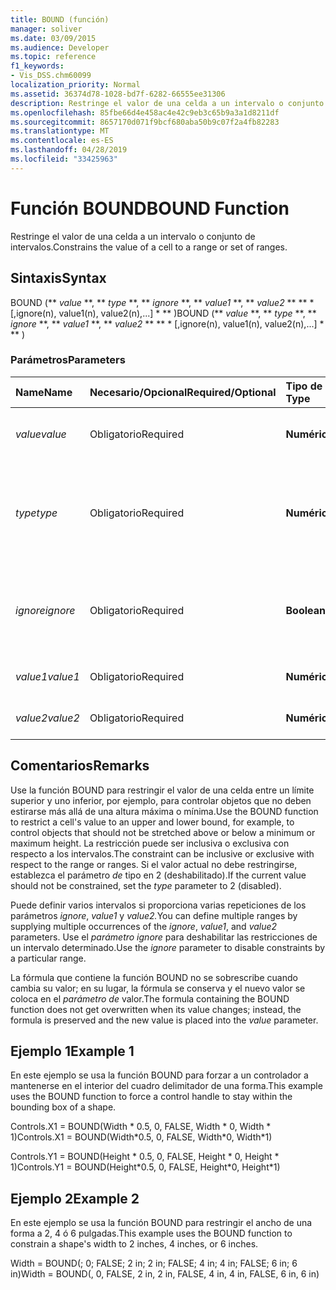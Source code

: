 ```yaml
---
title: BOUND (función)
manager: soliver
ms.date: 03/09/2015
ms.audience: Developer
ms.topic: reference
f1_keywords:
- Vis_DSS.chm60099
localization_priority: Normal
ms.assetid: 36374d78-1028-bd7f-6282-66555ee31306
description: Restringe el valor de una celda a un intervalo o conjunto de intervalos.
ms.openlocfilehash: 85fbe66d4e458ac4e42c9eb3c65b9a3a1d8211df
ms.sourcegitcommit: 8657170d071f9bcf680aba50b9c07f2a4fb82283
ms.translationtype: MT
ms.contentlocale: es-ES
ms.lasthandoff: 04/28/2019
ms.locfileid: "33425963"
---
```

# <a name="bound-function"></a><span data-ttu-id="bb8e4-103">Función BOUND</span><span class="sxs-lookup"><span data-stu-id="bb8e4-103">BOUND Function</span></span>

<span data-ttu-id="bb8e4-104">Restringe el valor de una celda a un intervalo o conjunto de intervalos.</span><span class="sxs-lookup"><span data-stu-id="bb8e4-104">Constrains the value of a cell to a range or set of ranges.</span></span>
  
## <a name="syntax"></a><span data-ttu-id="bb8e4-105">Sintaxis</span><span class="sxs-lookup"><span data-stu-id="bb8e4-105">Syntax</span></span>

<span data-ttu-id="bb8e4-106">BOUND (\*\* *value* \*\*, \*\* *type* \*\*, \*\* *ignore* \*\*, \*\* *value1* \*\*, \*\* *value2* \*\* \*\* \* [,ignore(n), value1(n), value2(n),...] \* \*\* )</span><span class="sxs-lookup"><span data-stu-id="bb8e4-106">BOUND (\*\* *value* \*\*, \*\* *type* \*\*, \*\* *ignore* \*\*, \*\* *value1* \*\*, \*\* *value2* \*\* \*\* \* [,ignore(n), value1(n), value2(n),...] \* \*\* )</span></span> 
  
### <a name="parameters"></a><span data-ttu-id="bb8e4-107">Parámetros</span><span class="sxs-lookup"><span data-stu-id="bb8e4-107">Parameters</span></span>

|<span data-ttu-id="bb8e4-108">**Name**</span><span class="sxs-lookup"><span data-stu-id="bb8e4-108">**Name**</span></span>|<span data-ttu-id="bb8e4-109">**Necesario/Opcional**</span><span class="sxs-lookup"><span data-stu-id="bb8e4-109">**Required/Optional**</span></span>|<span data-ttu-id="bb8e4-110">**Tipo de datos**</span><span class="sxs-lookup"><span data-stu-id="bb8e4-110">**Data Type**</span></span>|<span data-ttu-id="bb8e4-111">**Descripción**</span><span class="sxs-lookup"><span data-stu-id="bb8e4-111">**Description**</span></span>|
|:-----|:-----|:-----|:-----|
| <span data-ttu-id="bb8e4-112">_value_</span><span class="sxs-lookup"><span data-stu-id="bb8e4-112">_value_</span></span> <br/> |<span data-ttu-id="bb8e4-113">Obligatorio</span><span class="sxs-lookup"><span data-stu-id="bb8e4-113">Required</span></span>  <br/> |<span data-ttu-id="bb8e4-114">**Numérico**</span><span class="sxs-lookup"><span data-stu-id="bb8e4-114">**Numeric**</span></span> <br/> |<span data-ttu-id="bb8e4-115">Valor actual que se ha de restringir.</span><span class="sxs-lookup"><span data-stu-id="bb8e4-115">The current value being constrained.</span></span>  <br/> |
| <span data-ttu-id="bb8e4-116">_type_</span><span class="sxs-lookup"><span data-stu-id="bb8e4-116">_type_</span></span> <br/> |<span data-ttu-id="bb8e4-117">Obligatorio</span><span class="sxs-lookup"><span data-stu-id="bb8e4-117">Required</span></span>  <br/> |<span data-ttu-id="bb8e4-118">**Numérico**</span><span class="sxs-lookup"><span data-stu-id="bb8e4-118">**Numeric**</span></span> <br/> |<span data-ttu-id="bb8e4-119">Indica si la restricción es inclusiva (0), exclusiva (1) o está deshabilitada (2).</span><span class="sxs-lookup"><span data-stu-id="bb8e4-119">Whether the constraint is inclusive (0), exclusive (1), or disabled (2).</span></span>  <br/> |
| <span data-ttu-id="bb8e4-120">_ignore_</span><span class="sxs-lookup"><span data-stu-id="bb8e4-120">_ignore_</span></span> <br/> |<span data-ttu-id="bb8e4-121">Obligatorio</span><span class="sxs-lookup"><span data-stu-id="bb8e4-121">Required</span></span>  <br/> |<span data-ttu-id="bb8e4-122">**Boolean**</span><span class="sxs-lookup"><span data-stu-id="bb8e4-122">**Boolean**</span></span> <br/> | <span data-ttu-id="bb8e4-123">TRUE para omitir el rango; FALSE para restringir el valor de la celda al rango.</span><span class="sxs-lookup"><span data-stu-id="bb8e4-123">TRUE to ignore the range; FALSE to constrain the value of the cell to the range.</span></span>  <br/> |
| <span data-ttu-id="bb8e4-124">_value1_</span><span class="sxs-lookup"><span data-stu-id="bb8e4-124">_value1_</span></span> <br/> |<span data-ttu-id="bb8e4-125">Obligatorio</span><span class="sxs-lookup"><span data-stu-id="bb8e4-125">Required</span></span>  <br/> |<span data-ttu-id="bb8e4-126">**Numérico**</span><span class="sxs-lookup"><span data-stu-id="bb8e4-126">**Numeric**</span></span> <br/> |<span data-ttu-id="bb8e4-127">Primer valor de un intervalo.</span><span class="sxs-lookup"><span data-stu-id="bb8e4-127">First value in a range.</span></span>  <br/> |
| <span data-ttu-id="bb8e4-128">_value2_</span><span class="sxs-lookup"><span data-stu-id="bb8e4-128">_value2_</span></span> <br/> |<span data-ttu-id="bb8e4-129">Obligatorio</span><span class="sxs-lookup"><span data-stu-id="bb8e4-129">Required</span></span>  <br/> |<span data-ttu-id="bb8e4-130">**Numérico**</span><span class="sxs-lookup"><span data-stu-id="bb8e4-130">**Numeric**</span></span> <br/> |<span data-ttu-id="bb8e4-131">Segundo valor de un intervalo.</span><span class="sxs-lookup"><span data-stu-id="bb8e4-131">Second value in a range.</span></span>  <br/> |
   
## <a name="remarks"></a><span data-ttu-id="bb8e4-132">Comentarios</span><span class="sxs-lookup"><span data-stu-id="bb8e4-132">Remarks</span></span>

<span data-ttu-id="bb8e4-133">Use la función BOUND para restringir el valor de una celda entre un límite superior y uno inferior, por ejemplo, para controlar objetos que no deben estirarse más allá de una altura máxima o mínima.</span><span class="sxs-lookup"><span data-stu-id="bb8e4-133">Use the BOUND function to restrict a cell's value to an upper and lower bound, for example, to control objects that should not be stretched above or below a minimum or maximum height.</span></span> <span data-ttu-id="bb8e4-134">La restricción puede ser inclusiva o exclusiva con respecto a los intervalos.</span><span class="sxs-lookup"><span data-stu-id="bb8e4-134">The constraint can be inclusive or exclusive with respect to the range or ranges.</span></span> <span data-ttu-id="bb8e4-135">Si el valor actual no debe restringirse, establezca el parámetro  _de_ tipo en 2 (deshabilitado).</span><span class="sxs-lookup"><span data-stu-id="bb8e4-135">If the current value should not be constrained, set the  _type_ parameter to 2 (disabled).</span></span> 
  
<span data-ttu-id="bb8e4-136">Puede definir varios intervalos si proporciona varias repeticiones de los parámetros _ignore_, _value1_ y _value2._</span><span class="sxs-lookup"><span data-stu-id="bb8e4-136">You can define multiple ranges by supplying multiple occurrences of the  _ignore_,  _value1_, and  _value2_ parameters.</span></span> <span data-ttu-id="bb8e4-137">Use el  _parámetro ignore_ para deshabilitar las restricciones de un intervalo determinado.</span><span class="sxs-lookup"><span data-stu-id="bb8e4-137">Use the  _ignore_ parameter to disable constraints by a particular range.</span></span> 
  
<span data-ttu-id="bb8e4-138">La fórmula que contiene la función BOUND no se sobrescribe cuando cambia su valor; en su lugar, la fórmula se conserva y el nuevo valor se coloca en el  _parámetro de_ valor.</span><span class="sxs-lookup"><span data-stu-id="bb8e4-138">The formula containing the BOUND function does not get overwritten when its value changes; instead, the formula is preserved and the new value is placed into the  _value_ parameter.</span></span> 
  
## <a name="example-1"></a><span data-ttu-id="bb8e4-139">Ejemplo 1</span><span class="sxs-lookup"><span data-stu-id="bb8e4-139">Example 1</span></span>

<span data-ttu-id="bb8e4-140">En este ejemplo se usa la función BOUND para forzar a un controlador a mantenerse en el interior del cuadro delimitador de una forma.</span><span class="sxs-lookup"><span data-stu-id="bb8e4-140">This example uses the BOUND function to force a control handle to stay within the bounding box of a shape.</span></span> 
  
<span data-ttu-id="bb8e4-141">Controls.X1 = BOUND(Width \* 0.5, 0, FALSE, Width \* 0, Width \* 1)</span><span class="sxs-lookup"><span data-stu-id="bb8e4-141">Controls.X1 = BOUND(Width\*0.5, 0, FALSE, Width\*0, Width\*1)</span></span>
  
<span data-ttu-id="bb8e4-142">Controls.Y1 = BOUND(Height \* 0.5, 0, FALSE, Height \* 0, Height \* 1)</span><span class="sxs-lookup"><span data-stu-id="bb8e4-142">Controls.Y1 = BOUND(Height\*0.5, 0, FALSE, Height\*0, Height\*1)</span></span>
  
## <a name="example-2"></a><span data-ttu-id="bb8e4-143">Ejemplo 2</span><span class="sxs-lookup"><span data-stu-id="bb8e4-143">Example 2</span></span>

<span data-ttu-id="bb8e4-144">En este ejemplo se usa la función BOUND para restringir el ancho de una forma a 2, 4 ó 6 pulgadas.</span><span class="sxs-lookup"><span data-stu-id="bb8e4-144">This example uses the BOUND function to constrain a shape's width to 2 inches, 4 inches, or 6 inches.</span></span> 
  
<span data-ttu-id="bb8e4-145">Width = BOUND(; 0; FALSE; 2 in; 2 in; FALSE; 4 in; 4 in; FALSE; 6 in; 6 in)</span><span class="sxs-lookup"><span data-stu-id="bb8e4-145">Width = BOUND(, 0, FALSE, 2 in, 2 in, FALSE, 4 in, 4 in, FALSE, 6 in, 6 in)</span></span>
  

